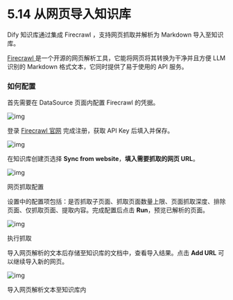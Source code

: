 # 5.14 从网页导入知识库

Dify 知识库通过集成 Firecrawl ，支持网页抓取并解析为 Markdown 导入至知识库。



[Firecrawl ](https://www.firecrawl.dev/)是一个开源的网页解析工具，它能将网页将其转换为干净并且方便 LLM 识别的 Markdown 格式文本，它同时提供了易于使用的 API 服务。

### 如何配置

首先需要在 DataSource 页面内配置 Firecrawl 的凭据。

![img](https://docs.dify.ai/~gitbook/image?url=https%3A%2F%2F1288284732-files.gitbook.io%2F%7E%2Ffiles%2Fv0%2Fb%2Fgitbook-x-prod.appspot.com%2Fo%2Fspaces%252FCdDIVDY6AtAz028MFT4d%252Fuploads%252Fojuk9LZjXLlRFteSqnnu%252Fimage.png%3Falt%3Dmedia%26token%3Dd01968bb-f671-49ac-8e69-2487f80404c0&width=768&dpr=4&quality=100&sign=dfa934a&sv=1)

登录 [Firecrawl 官网](https://www.firecrawl.dev/) 完成注册，获取 API Key 后填入并保存。

![img](https://docs.dify.ai/~gitbook/image?url=https%3A%2F%2F1288284732-files.gitbook.io%2F%7E%2Ffiles%2Fv0%2Fb%2Fgitbook-x-prod.appspot.com%2Fo%2Fspaces%252FCdDIVDY6AtAz028MFT4d%252Fuploads%252FhgPoniOW92PifCLhkc19%252Fimage.png%3Falt%3Dmedia%26token%3Dfa515aeb-1ee9-4305-aa20-492ea2b9716c&width=768&dpr=4&quality=100&sign=158bd228&sv=1)

在知识库创建页选择 **Sync from website**，**填入需要抓取的网页 URL**。

![img](https://docs.dify.ai/~gitbook/image?url=https%3A%2F%2F1288284732-files.gitbook.io%2F%7E%2Ffiles%2Fv0%2Fb%2Fgitbook-x-prod.appspot.com%2Fo%2Fspaces%252FCdDIVDY6AtAz028MFT4d%252Fuploads%252FVki76RZulOg7TGZfHaP9%252Fimage.png%3Falt%3Dmedia%26token%3D2070074a-cb22-4ab0-8a27-27d507202fa0&width=768&dpr=4&quality=100&sign=10d5e730&sv=1)

网页抓取配置

设置中的配置项包括：是否抓取子页面、抓取页面数量上限、页面抓取深度、排除页面、仅抓取页面、提取内容。完成配置后点击 **Run**，预览已解析的页面。

![img](https://docs.dify.ai/~gitbook/image?url=https%3A%2F%2F1288284732-files.gitbook.io%2F%7E%2Ffiles%2Fv0%2Fb%2Fgitbook-x-prod.appspot.com%2Fo%2Fspaces%252FCdDIVDY6AtAz028MFT4d%252Fuploads%252F9muc0l4bmZ5ioGlewzGj%252Fimage.png%3Falt%3Dmedia%26token%3D99965c35-95ab-4234-85fe-5a8d005f2d6b&width=768&dpr=4&quality=100&sign=48144e0f&sv=1)

执行抓取

导入网页解析的文本后存储至知识库的文档中，查看导入结果。点击 **Add URL** 可以继续导入新的网页。

![img](https://docs.dify.ai/~gitbook/image?url=https%3A%2F%2F1288284732-files.gitbook.io%2F%7E%2Ffiles%2Fv0%2Fb%2Fgitbook-x-prod.appspot.com%2Fo%2Fspaces%252FCdDIVDY6AtAz028MFT4d%252Fuploads%252Fiz65aYoK1JL35oggl0Uk%252Fimage.png%3Falt%3Dmedia%26token%3D68d7004b-788a-4028-8fb2-b4c4a2c7ba17&width=768&dpr=4&quality=100&sign=606f6af7&sv=1)

导入网页解析文本至知识库内
